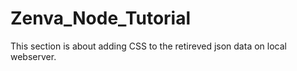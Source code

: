 # Zenva_Node_Tutorial
This section is about adding CSS to the retireved json data on local webserver.
